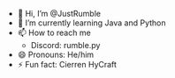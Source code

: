 - 👋 Hi, I’m @JustRumble
- 🌱 I’m currently learning Java and Python
- 📫 How to reach me
    - Discord: rumble.py
- 😄 Pronouns: He/him
- ⚡ Fun fact: Cierren HyCraft

<!---
JustRumble/JustRumble is a ✨ special ✨ repository because its `README.md` (this file) appears on your GitHub profile.
You can click the Preview link to take a look at your changes.
--->
